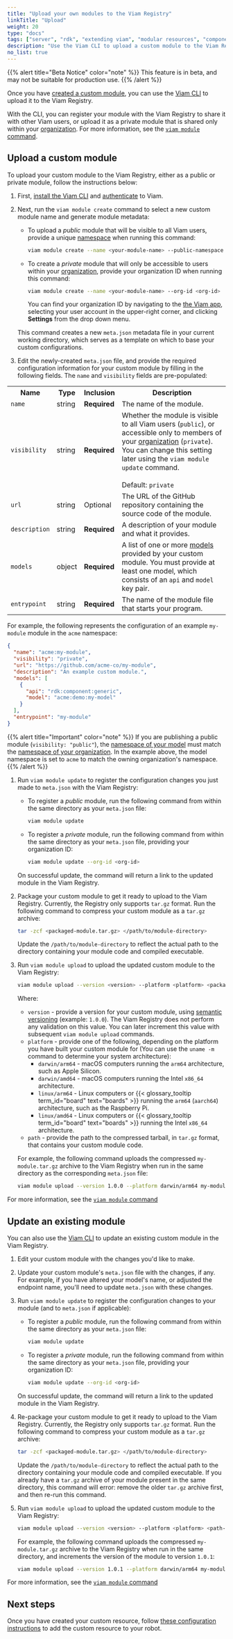 ```yaml
---
title: "Upload your own modules to the Viam Registry"
linkTitle: "Upload"
weight: 20
type: "docs"
tags: ["server", "rdk", "extending viam", "modular resources", "components", "services"]
description: "Use the Viam CLI to upload a custom module to the Viam Registry."
no_list: true
---
```


{{% alert title="Beta Notice" color="note" %}}
This feature is in beta, and may not be suitable for production use.
{{% /alert %}}

Once you have [created a custom module](/extend/modular-resources/create/), you can use the [Viam CLI](/manage/cli/) to upload it to the Viam Registry.

With the CLI, you can register your module with the Viam Registry to share it with other Viam users, or upload it as a private module that is shared only within your [organization](/manage/fleet/organizations/).
For more information, see the [`viam module` command](/manage/cli/#module).

## Upload a custom module

To upload your custom module to the Viam Registry, either as a public or private module, follow the instructions below:

1. First, [install the Viam CLI](/manage/cli/#install) and [authenticate](/manage/cli/#authenticate) to Viam.

1. Next, run the `viam module create` command to select a new custom module name and generate module metadata:

   - To upload a *public* module that will be visible to all Viam users, provide a unique [namespace](/extend/modular-resources/key-concepts/#namespace) when running this command:

      ``` sh {id="terminal-prompt" class="command-line" data-prompt="$"}
      viam module create --name <your-module-name> --public-namespace <your-unique-namespace>
      ```

   - To create a *private* module that will only be accessible to users within your [organization](/manage/fleet/organizations/), provide your organization ID when running this command:

      ``` sh {id="terminal-prompt" class="command-line" data-prompt="$"}
      viam module create --name <your-module-name> --org-id <org-id>
      ```

      You can find your organization ID by navigating to the [the Viam app](https://app.viam.com), selecting your user account in the upper-right corner, and clicking **Settings** from the drop down menu.

   This command creates a new `meta.json` metadata file in your current working directory, which serves as a template on which to base your custom configurations.

1. Edit the newly-created `meta.json` file, and provide the required configuration information for your custom module by filling in the following fields.
   The `name` and `visibility` fields are pre-populated:

<table>
  <tr>
    <th>Name</th>
    <th>Type</th>
    <th>Inclusion</th>
    <th>Description</th>
  </tr>
  <tr>
    <td><code>name</code></td>
    <td>string</td>
    <td><strong>Required</strong></td>
    <td>The name of the module.</td>

  </tr>
  <tr>
    <td><code>visibility</code></td>
    <td>string</td>
    <td><strong>Required</strong></td>
    <td>Whether the module is visible to all Viam users (<code>public</code>), or accessible only to members of your <a href="/manage/fleet/organizations/">organization</a> (<code>private</code>). You can change this setting later using the <code>viam module update</code> command.<br><br>Default: <code>private</code></td>
  </tr>
  <tr>
    <td><code>url</code></td>
    <td>string</td>
    <td>Optional</td>
    <td>The URL of the GitHub repository containing the source code of the module.</td>
  </tr>
  <tr>
    <td><code>description</code></td>
    <td>string</td>
    <td><strong>Required</strong></td>
    <td>A description of your module and what it provides.</td>
  </tr>
  <tr>
    <td><code>models</code></td>
    <td>object</td>
    <td><strong>Required</strong></td>
    <td>A list of one or more <a href="/extend/modular-resources/key-concepts/#models">models</a> provided by your custom module. You must provide at least one model, which consists of an <code>api</code> and <code>model</code> key pair.</td>
  </tr>
  <tr>
    <td><code>entrypoint</code></td>
    <td>string</td>
    <td><strong>Required</strong></td>
    <td>The name of the module file that starts your program.</td>
  </tr>
</table>

   For example, the following represents the configuration of an example `my-module` module in the `acme` namespace:

   ```json {class="line-numbers linkable-line-numbers"}
   {
     "name": "acme:my-module",
     "visibility": "private",
     "url": "https://github.com/acme-co/my-module",
     "description": "An example custom module.",
     "models": [
       {
         "api": "rdk:component:generic",
         "model": "acme:demo:my-model"
       }
     ],
     "entrypoint": "my-module"
   }
   ```

  {{% alert title="Important" color="note" %}}
  If you are publishing a public module (`visibility: "public"`), the [namespace of your model](/extend/modular-resources/key-concepts/#namespace-1) must match the [namespace of your organization](/extend/modular-resources/key-concepts/#namespace).
  In the example above, the model namespace is set to `acme` to match the owning organization's namespace.
  {{% /alert %}}

1. Run `viam module update` to register the configuration changes you just made to `meta.json` with the Viam Registry:

   - To register a *public* module, run the following command from within the same directory as your `meta.json` file:

      ``` sh {id="terminal-prompt" class="command-line" data-prompt="$"}
      viam module update
      ```

   - To register a *private* module, run the following command from within the same directory as your `meta.json` file, providing your organization ID:

      ``` sh {id="terminal-prompt" class="command-line" data-prompt="$"}
      viam module update --org-id <org-id>
      ```

   On successful update, the command will return a link to the updated module in the Viam Registry.

1. Package your custom module to get it ready to upload to the Viam Registry. Currently, the Registry only supports `tar.gz` format. Run the following command to compress your custom module as a `tar.gz` archive:

   ``` sh {id="terminal-prompt" class="command-line" data-prompt="$"}
   tar -zcf <packaged-module.tar.gz> </path/to/module-directory>
   ```

   Update the `/path/to/module-directory` to reflect the actual path to the directory containing your module code and compiled executable.

1. Run `viam module upload` to upload the updated custom module to the Viam Registry:

   ``` sh {id="terminal-prompt" class="command-line" data-prompt="$"}
   viam module upload --version <version> --platform <platform> <packaged-module.tar.gz>
   ```

   Where:

   - `version` - provide a version for your custom module, using [semantic versioning](https://semver.org/) (example: `1.0.0`). The Viam Registry does not perform any validation on this value. You can later increment this value with subsequent `viam module upload` commands.
   - `platform` - provide one of the following, depending on the platform you have built your custom module for (You can use the `uname -m` command to determine your system architecture):
      - `darwin/arm64` - macOS computers running the `arm64` architecture, such as Apple Silicon.
      - `darwin/amd64` - macOS computers running the Intel `x86_64` architecture.
      - `linux/arm64` - Linux computers or {{< glossary_tooltip term_id="board" text="boards" >}} running the `arm64` (`aarch64`) architecture, such as the Raspberry Pi.
      - `linux/amd64` - Linux computers or {{< glossary_tooltip term_id="board" text="boards" >}} running the Intel `x86_64` architecture.
   - `path` - provide the path to the compressed tarball, in `tar.gz` format, that contains your custom module code.

   For example, the following command uploads the compressed `my-module.tar.gz` archive to the Viam Registry when run in the same directory as the corresponding `meta.json` file:

   ``` sh {id="terminal-prompt" class="command-line" data-prompt="$"}
   viam module upload --version 1.0.0 --platform darwin/arm64 my-module.tar.gz
   ```

For more information, see the [`viam module` command](/manage/cli/#module)

## Update an existing module

You can also use the [Viam CLI](/manage/cli/) to update an existing custom module in the Viam Registry.

1. Edit your custom module with the changes you'd like to make.

1. Update your custom module's `meta.json` file with the changes, if any.
   For example, if you have altered your model's name, or adjusted the endpoint name, you'll need to update `meta.json` with these changes.

1. Run `viam module update` to register the configuration changes to your module (and to `meta.json` if applicable):

   - To register a *public* module, run the following command from within the same directory as your `meta.json` file:

      ``` sh {id="terminal-prompt" class="command-line" data-prompt="$"}
      viam module update
      ```

   - To register a *private* module, run the following command from within the same directory as your `meta.json` file, providing your organization ID:

      ``` sh {id="terminal-prompt" class="command-line" data-prompt="$"}
      viam module update --org-id <org-id>
      ```

   On successful update, the command will return a link to the updated module in the Viam Registry.

1. Re-package your custom module to get it ready to upload to the Viam Registry. Currently, the Registry only supports `tar.gz` format. Run the following command to compress your custom module as a `tar.gz` archive:

   ``` sh {id="terminal-prompt" class="command-line" data-prompt="$"}
   tar -zcf <packaged-module.tar.gz> </path/to/module-directory>
   ```

   Update the `/path/to/module-directory` to reflect the actual path to the directory containing your module code and compiled executable.
   If you already have a `tar.gz` archive of your module present in the same directory, this command will error: remove the older `tar.gz` archive first, and then re-run this command.

1. Run `viam module upload` to upload the updated custom module to the Viam Registry:

   ``` sh {id="terminal-prompt" class="command-line" data-prompt="$"}
   viam module upload --version <version> --platform <platform> <path-to-tar.gz>
   ```

   For example, the following command uploads the compressed `my-module.tar.gz` archive to the Viam Registry when run in the same directory, and increments the version of the module to version `1.0.1`:

   ``` sh {id="terminal-prompt" class="command-line" data-prompt="$"}
   viam module upload --version 1.0.1 --platform darwin/arm64 my-module.tar.gz
   ```

For more information, see the [`viam module` command](/manage/cli/#module)

## Next steps

Once you have created your custom resource, follow [these configuration instructions](/extend/modular-resources/configure/) to add the custom resource to your robot.
